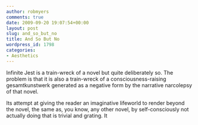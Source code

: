 ```yaml
---
author: robmyers
comments: true
date: 2009-09-20 19:07:54+00:00
layout: post
slug: and_so_but_no
title: And So But No
wordpress_id: 1798
categories:
- Aesthetics
---
```


Infinite Jest is a train-wreck of a novel but quite deliberately so. The problem is that it is also a train-wreck of a consciousness-raising gesamtkunstwerk generated as a negative form by the narrative narcolepsy of that novel.   
  
Its attempt at giving the reader an imaginative lifeworld to render beyond the novel, the same as, you know, any other novel, by self-consciously not actually doing that is trivial and grating. It   
  
  


